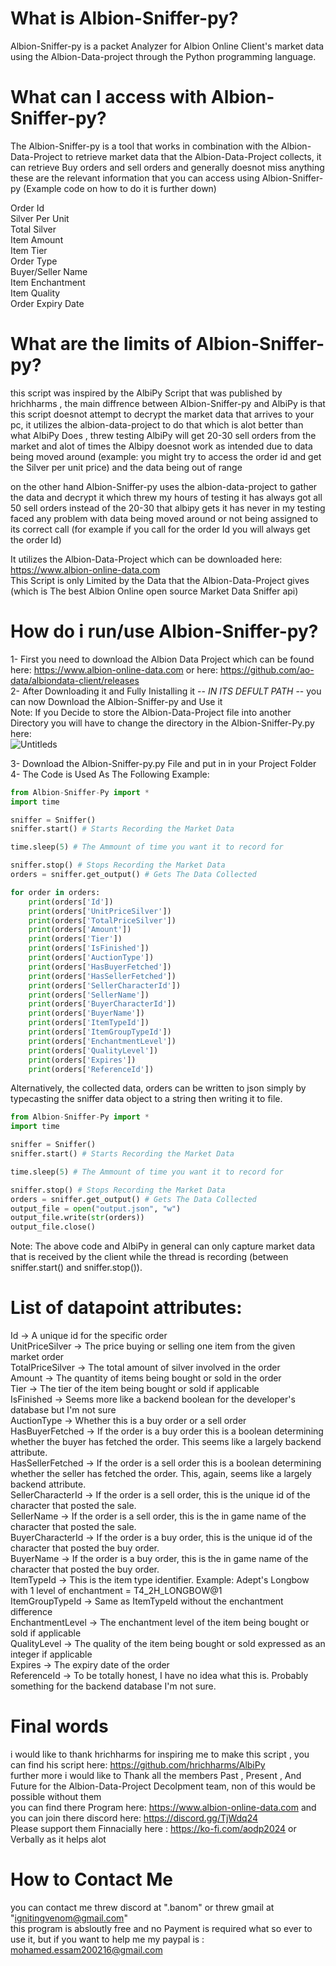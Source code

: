 # What is Albion-Sniffer-py?
Albion-Sniffer-py is a packet Analyzer for Albion Online Client's market data using the Albion-Data-project through the Python programming language.

# What can I access with Albion-Sniffer-py?
The Albion-Sniffer-py is a tool that works in combination with the Albion-Data-Project to retrieve market data that the Albion-Data-Project collects, it can retrieve Buy orders and sell orders and generally doesnot miss anything<br />
these are the relevant information that you can access using Albion-Sniffer-py (Example code on how to do it is further down)<br />

Order Id <br />
Silver Per Unit <br />
Total Silver <br />
Item Amount <br />
Item Tier <br />
Order Type <br />
Buyer/Seller Name <br />
Item Enchantment <br />
Item Quality <br />
Order Expiry Date <br />


# What are the limits of Albion-Sniffer-py?
this script was inspired by the AlbiPy Script that was published by hrichharms , the main diffrence between Albion-Sniffer-py and AlbiPy is that this script doesnot attempt to decrypt the market data 
that arrives to your pc, it utilizes the albion-data-project to do that which is alot better than what AlbiPy Does , threw testing AlbiPy will get 20-30 sell orders from the market and alot of times the Albipy doesnot
work as intended due to data being moved around (example: you might try to access the order id and get the Silver per unit price) and the data being out of range

on the other hand Albion-Sniffer-py uses the albion-data-project to gather the data and decrypt it which threw my hours of testing it has always got all 50 sell orders instead of the 20-30 that albipy gets
it has never in my testing faced any problem with data being moved around or not being assigned to its correct call (for example if you call for the order Id you will always get the order Id)


It utilizes the Albion-Data-Project which can be downloaded here: https://www.albion-online-data.com <br />
This Script is only Limited by the Data that the Albion-Data-Project gives (which is The best Albion Online open source  Market Data Sniffer api) <br />

# How do i run/use Albion-Sniffer-py?
1- First you need to download the Albion Data Project which can be found here: https://www.albion-online-data.com or here: https://github.com/ao-data/albiondata-client/releases <br />
2- After Downloading it and Fully Inistalling it -- *IN ITS DEFULT PATH* -- you can now Download the Albion-Sniffer-py and Use it <br />
Note: If you Decide to store the Albion-Data-Project file into another Directory you will have to change the directory in the Albion-Sniffer-Py.py here: <br />
![Untitleds](https://github.com/user-attachments/assets/b15e260e-9396-40a0-9f52-1b90c425e22d)

3- Download the Albion-Sniffer-py.py File and put in in your Project Folder <br />
4- The Code is Used As The Following Example: <br />
```python
from Albion-Sniffer-Py import *
import time

sniffer = Sniffer()
sniffer.start() # Starts Recording the Market Data

time.sleep(5) # The Ammount of time you want it to record for

sniffer.stop() # Stops Recording the Market Data
orders = sniffer.get_output() # Gets The Data Collected

for order in orders:
    print(orders['Id'])
    print(orders['UnitPriceSilver'])
    print(orders['TotalPriceSilver'])
    print(orders['Amount'])
    print(orders['Tier'])
    print(orders['IsFinished'])
    print(orders['AuctionType'])
    print(orders['HasBuyerFetched'])
    print(orders['HasSellerFetched'])
    print(orders['SellerCharacterId'])
    print(orders['SellerName'])
    print(orders['BuyerCharacterId'])
    print(orders['BuyerName'])
    print(orders['ItemTypeId'])
    print(orders['ItemGroupTypeId'])
    print(orders['EnchantmentLevel'])
    print(orders['QualityLevel'])
    print(orders['Expires'])
    print(orders['ReferenceId'])
```

Alternatively, the collected data, orders can be written to json simply by typecasting the sniffer data object to a string then writing it to file. <br />

```python
from Albion-Sniffer-Py import *
import time

sniffer = Sniffer()
sniffer.start() # Starts Recording the Market Data

time.sleep(5) # The Ammount of time you want it to record for

sniffer.stop() # Stops Recording the Market Data
orders = sniffer.get_output() # Gets The Data Collected
output_file = open("output.json", "w")
output_file.write(str(orders))
output_file.close()
```
Note: The above code and AlbiPy in general can only capture market data that is received by the client while the thread is recording (between sniffer.start() and sniffer.stop()).

# List of datapoint attributes:
Id -> A unique id for the specific order <br />
UnitPriceSilver -> The price buying or selling one item from the given market order <br />
TotalPriceSilver -> The total amount of silver involved in the order <br />
Amount -> The quantity of items being bought or sold in the order <br />
Tier -> The tier of the item being bought or sold if applicable <br />
IsFinished -> Seems more like a backend boolean for the developer's database but I'm not sure <br />
AuctionType -> Whether this is a buy order or a sell order <br />
HasBuyerFetched -> If the order is a buy order this is a boolean determining whether the buyer has fetched the order. This seems like a largely backend attribute. <br />
HasSellerFetched -> If the order is a sell order this is a boolean determining whether the seller has fetched the order. This, again, seems like a largely backend attribute. <br />
SellerCharacterId -> If the order is a sell order, this is the unique id of the character that posted the sale. <br />
SellerName -> If the order is a sell order, this is the in game name of the character that posted the sale. <br />
BuyerCharacterId -> If the order is a buy order, this is the unique id of the character that posted the buy order. <br />
BuyerName -> If the order is a buy order, this is the in game name of the character that posted the buy order. <br />
ItemTypeId -> This is the item type identifier. Example: Adept's Longbow with 1 level of enchantment = T4_2H_LONGBOW@1 <br />
ItemGroupTypeId -> Same as ItemTypeId without the enchantment difference <br />
EnchantmentLevel -> The enchantment level of the item being bought or sold if applicable <br />
QualityLevel -> The quality of the item being bought or sold expressed as an integer if applicable <br />
Expires -> The expiry date of the order <br />
ReferenceId -> To be totally honest, I have no idea what this is. Probably something for the backend database I'm not sure. <br />

# Final words
i would like to thank hrichharms for inspiring me to make this script , you can find his script here: https://github.com/hrichharms/AlbiPy <br />
further more i would like to Thank all the members Past , Present , And Future for the Albion-Data-Project Decolpment team, non of this would be possible without them <br />
you can find there Program here: https://www.albion-online-data.com and you can join there discord here: https://discord.gg/TjWdq24 <br />
Please support them Finnacially here : https://ko-fi.com/aodp2024 or Verbally as it helps alot  <br />

# How to Contact Me

you can contact me threw discord at ".banom" or threw gmail at "ignitingvenom@gmail.com" <br />
this program is absloutly free and no Payment is required what so ever to use it, but if you want to help me my paypal is : mohamed.essam200216@gmail.com

